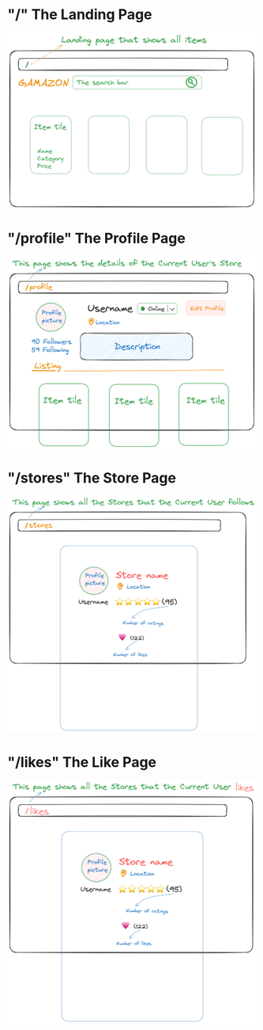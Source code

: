 # "/" The Landing Page

![The Landing Page](./images/IMG_2834.PNG)

# "/profile" The Profile Page

![The Profile Page](./images/IMG_2835.PNG)

# "/stores" The Store Page

![The Store Page](./images/IMG_2836.PNG)

# "/likes" The Like Page

![The Like Page](./images/IMG_2837.PNG)
